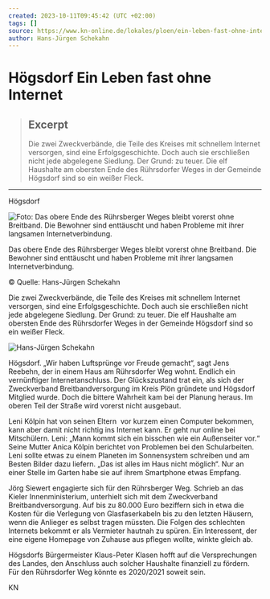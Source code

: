 ```yaml
---
created: 2023-10-11T09:45:42 (UTC +02:00)
tags: []
source: https://www.kn-online.de/lokales/ploen/ein-leben-fast-ohne-internet-OVL52Z3FGEVS3K4DRQQGLNNWOE.html
author: Hans-Jürgen Schekahn
---
```


# Högsdorf Ein Leben fast ohne Internet

> ## Excerpt
> Die zwei Zweckverbände, die Teile des Kreises mit schnellem Internet versorgen, sind eine Erfolgsgeschichte. Doch auch sie erschließen nicht jede abgelegene Siedlung. Der Grund: zu teuer. Die elf Haushalte am obersten Ende des Rührsdorfer Weges in der Gemeinde Högsdorf sind so ein weißer Fleck.

---
Högsdorf

![Foto: Das obere Ende des Rührsberger Weges bleibt vorerst ohne Breitband. Die Bewohner sind enttäuscht und haben Probleme mit ihrer langsamen Internetverbindung.](https://www.kn-online.de/resizer/5Te4W6Gt0pnQHvIGeZcYiz01_Q8=/428x214/filters:quality(70):format(webp)/cloudfront-eu-central-1.images.arcpublishing.com/madsack/ANNMOQWLVDGMK7SE2I3PIMHHD4.jpg)



Das obere Ende des Rührsberger Weges bleibt vorerst ohne Breitband. Die Bewohner sind enttäuscht und haben Probleme mit ihrer langsamen Internetverbindung.

© Quelle: Hans-Jürgen Schekahn

Die zwei Zweckverbände, die Teile des Kreises mit schnellem Internet versorgen, sind eine Erfolgsgeschichte. Doch auch sie erschließen nicht jede abgelegene Siedlung. Der Grund: zu teuer. Die elf Haushalte am obersten Ende des Rührsdorfer Weges in der Gemeinde Högsdorf sind so ein weißer Fleck.

![Hans-Jürgen Schekahn ](https://www.kn-online.de/resizer/8tjHPz9_LApBavPofV1Fxi92SEY=/56x56/filters:quality(70):format(webp)/s3.amazonaws.com/arc-authors/madsack/6553473e-825e-420f-b4b1-c5c00ac0245f.png)



Högsdorf. „Wir haben Luftsprünge vor Freude gemacht“, sagt Jens Reebehn, der in einem Haus am Rührsdorfer Weg wohnt. Endlich ein vernünftiger Internetanschluss. Der Glückszustand trat ein, als sich der Zweckverband Breitbandversorgung im Kreis Plön gründete und Högsdorf Mitglied wurde. Doch die bittere Wahrheit kam bei der Planung heraus. Im oberen Teil der Straße wird vorerst nicht ausgebaut.

Leni Kölpin hat von seinen Eltern  vor kurzem einen Computer bekommen, kann aber damit nicht richtig ins Internet kann. Er geht nur online bei Mitschülern. Leni: „Mann kommt sich ein bisschen wie ein Außenseiter vor.“ Seine Mutter Anica Kölpin berichtet von Problemen bei den Schularbeiten. Leni sollte etwas zu einem Planeten im Sonnensystem schreiben und am Besten Bilder dazu liefern. „Das ist alles im Haus nicht möglich“. Nur an einer Stelle im Garten habe sie auf ihrem Smartphone etwas Empfang.

Jörg Siewert engagierte sich für den Rührsberger Weg. Schrieb an das Kieler Innenministerium, unterhielt sich mit dem Zweckverband Breitbandversorgung. Auf bis zu 80.000 Euro beziffern sich in etwa die Kosten für die Verlegung von Glasfaserkabeln bis zu den letzten Häusern, wenn die Anlieger es selbst tragen müssten. Die Folgen des schlechten Internets bekommt er als Vermieter hautnah zu spüren. Ein Interessent, der eine eigene Homepage von Zuhause aus pflegen wollte, winkte gleich ab.

Högsdorfs Bürgermeister Klaus-Peter Klasen hofft auf die Versprechungen des Landes, den Anschluss auch solcher Haushalte finanziell zu fördern. Für den Rührsdorfer Weg könnte es 2020/2021 soweit sein.

KN

